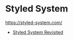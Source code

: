 # Styled System

https://styled-system.com/

- [Styled System Revisited](https://varun.ca/styled-system-revisited/)
